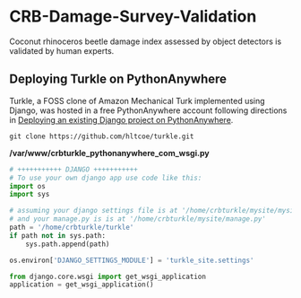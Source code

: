 # CRB-Damage-Survey-Validation
Coconut rhinoceros beetle damage index assessed by object detectors is validated by human experts. 

## Deploying Turkle on PythonAnywhere

Turkle, a FOSS clone of Amazon Mechanical Turk implemented using Django, was hosted in a free PythonAnywhere account following directions in [Deploying an existing Django project on PythonAnywhere](https://help.pythonanywhere.com/pages/DeployExistingDjangoProject/).

    git clone https://github.com/hltcoe/turkle.git
    
**/var/www/crbturkle_pythonanywhere_com_wsgi.py**
```python
# +++++++++++ DJANGO +++++++++++
# To use your own django app use code like this:
import os
import sys

# assuming your django settings file is at '/home/crbturkle/mysite/mysite/settings.py'
# and your manage.py is is at '/home/crbturkle/mysite/manage.py'
path = '/home/crbturkle/turkle'
if path not in sys.path:
    sys.path.append(path)

os.environ['DJANGO_SETTINGS_MODULE'] = 'turkle_site.settings'

from django.core.wsgi import get_wsgi_application
application = get_wsgi_application()
```

    
    
